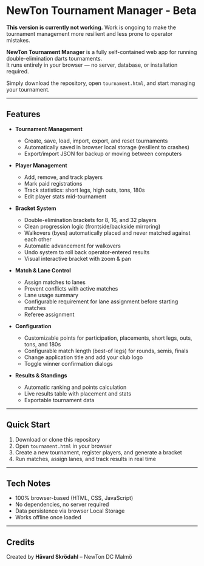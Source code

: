 # NewTon Tournament Manager - Beta
**This version is currently not working.** Work is ongoing to make the tournament management more resilient and less prone to operator mistakes.

**NewTon Tournament Manager** is a fully self-contained web app for running double-elimination darts tournaments.  
It runs entirely in your browser — no server, database, or installation required.

Simply download the repository, open `tournament.html`, and start managing your tournament.

---

## Features

- **Tournament Management**
  - Create, save, load, import, export, and reset tournaments
  - Automatically saved in browser local storage (resilient to crashes)
  - Export/import JSON for backup or moving between computers

- **Player Management**
  - Add, remove, and track players
  - Mark paid registrations
  - Track statistics: short legs, high outs, tons, 180s
  - Edit player stats mid-tournament

- **Bracket System**
  - Double-elimination brackets for 8, 16, and 32 players
  - Clean progression logic (frontside/backside mirroring)
  - Walkovers (byes) automatically placed and never matched against each other
  - Automatic advancement for walkovers
  - Undo system to roll back operator-entered results
  - Visual interactive bracket with zoom & pan

- **Match & Lane Control**
  - Assign matches to lanes
  - Prevent conflicts with active matches
  - Lane usage summary
  - Configurable requirement for lane assignment before starting matches
  - Referee assignment

- **Configuration**
  - Customizable points for participation, placements, short legs, outs, tons, and 180s
  - Configurable match length (best-of legs) for rounds, semis, finals
  - Change application title and add your club logo
  - Toggle winner confirmation dialogs

- **Results & Standings**
  - Automatic ranking and points calculation
  - Live results table with placement and stats
  - Exportable tournament data

---

## Quick Start

1. Download or clone this repository  
2. Open `tournament.html` in your browser  
3. Create a new tournament, register players, and generate a bracket  
4. Run matches, assign lanes, and track results in real time  

---

## Tech Notes

- 100% browser-based (HTML, CSS, JavaScript)  
- No dependencies, no server required  
- Data persistence via browser Local Storage  
- Works offline once loaded  

---

## Credits

Created by **Håvard Skrödahl** – NewTon DC Malmö
